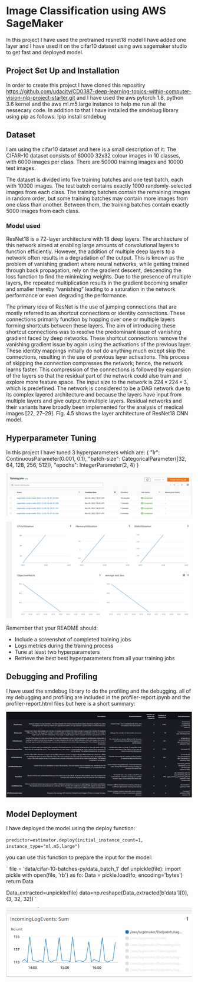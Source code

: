 # Image Classification using AWS SageMaker

In this project I have used the pretrained resnet18 model I have added one layer and I have used it on the cifar10 dataset using aws sagemaker studio to get fast and deployed model.
## Project Set Up and Installation
In order to create this project I have cloned this repositiry  https://github.com/udacity/CD0387-deep-learning-topics-within-computer-vision-nlp-project-starter.git and I have used the aws pytorch 1.8, python 3.6 kernel and the aws ml.m5.large instance to help me run all the nessecary code.
In addition to that I have installed the smdebug library using pip as follows:
!pip install smdebug



## Dataset
I am using the cifar10 dataset and here is a small description of it: 
The CIFAR-10 dataset consists of 60000 32x32 colour images in 10 classes, with 6000 images per class. There are 50000 training images and 10000 test images.

The dataset is divided into five training batches and one test batch, each with 10000 images. The test batch contains exactly 1000 randomly-selected images from each class. The training batches contain the remaining images in random order, but some training batches may contain more images from one class than another. Between them, the training batches contain exactly 5000 images from each class.
### Model used
ResNet18 is a 72-layer architecture with 18 deep layers. The architecture of this network aimed at enabling large amounts of convolutional layers to function efficiently. However, the addition of multiple deep layers to a network often results in a degradation of the output. This is known as the problem of vanishing gradient where neural networks, while getting trained through back propagation, rely on the gradient descent, descending the loss function to find the minimizing weights. Due to the presence of multiple layers, the repeated multiplication results in the gradient becoming smaller and smaller thereby “vanishing” leading to a saturation in the network performance or even degrading the performance.

The primary idea of ResNet is the use of jumping connections that are mostly referred to as shortcut connections or identity connections. These connections primarily function by hopping over one or multiple layers forming shortcuts between these layers. The aim of introducing these shortcut connections was to resolve the predominant issue of vanishing gradient faced by deep networks. These shortcut connections remove the vanishing gradient issue by again using the activations of the previous layer. These identity mappings initially do not do anything much except skip the connections, resulting in the use of previous layer activations. This process of skipping the connection compresses the network; hence, the network learns faster. This compression of the connections is followed by expansion of the layers so that the residual part of the network could also train and explore more feature space. The input size to the network is 224 × 224 × 3, which is predefined. The network is considered to be a DAG network due to its complex layered architecture and because the layers have input from multiple layers and give output to multiple layers. Residual networks and their variants have broadly been implemented for the analysis of medical images [22, 27–29]. Fig. 4.5 shows the layer architecture of ResNet18 CNN model.

## Hyperparameter Tuning
In this project I have tuned 3 hyperparameters which are:
{
    "lr": ContinuousParameter(0.001, 0.1),
    "batch-size": CategoricalParameter([32, 64, 128, 256, 512]),
    "epochs": IntegerParameter(2, 4)
}


![training jobs](./images/training_jobs.png)

![graph](./images/graph.png)



Remember that your README should:
- Include a screenshot of completed training jobs
- Logs metrics during the training process
- Tune at least two hyperparameters
- Retrieve the best best hyperparameters from all your training jobs

## Debugging and Profiling
I have used the smdebug library to do the profiling and the debugging.
all of my debugging and profiling are included in the profiler-report.ipynb and the profiler-report.html files but here is a short summary:

![debugging](./images/debugging.png)


## Model Deployment
I have deployed the model using the deploy function:

`
predictor=estimator.deploy(initial_instance_count=1, instance_type="ml.m5.large")  
`

you can use this function to prepare the input for the model:

`
file = 'data/cifar-10-batches-py/data_batch_1'
def unpickle(file):
    import pickle
    with open(file, 'rb') as fo:
        Data = pickle.load(fo, encoding='bytes')
    return Data

Data_extracted=unpickle(file)
data=np.reshape(Data_extracted[b'data'][0], (3, 32, 32))
`


![endpoint](./images/endpoint.png)
